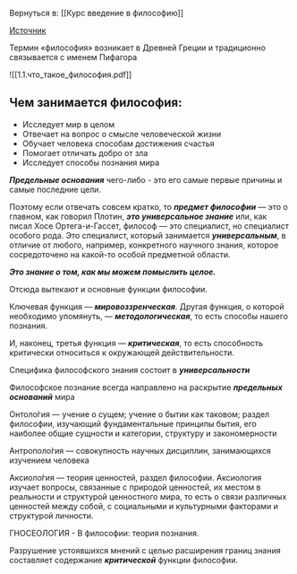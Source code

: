 Вернуться в: [[Курс введение в философию]]

[Источник](https://stepik.org/lesson/85631/step/4?unit=62121)

Термин «философия» возникает в Древней Греции и традиционно связывается с именем Пифагора

![[1.1.что_такое_философия.pdf]]

## Чем занимается философия:

- Исследует мир в целом
- Отвечает на вопрос о смысле человеческой жизни
- Обучает человека способам достижения счастья
- Помогает отличать добро от зла
- Исследует способы познания мира

***Предельные основания*** чего-либо - это его самые первые причины и самые последние цели.

Поэтому если отвечать совсем кратко, то ***предмет философии*** — это о главном, как говорил Плотин, ***это универсальное знание*** или, как писал Хосе Ортега-и-Гассет, философ — это специалист, но специалист особого рода. Это специалист, который занимается ***универсальным***, в отличие от любого, например, конкретного научного знания, которое сосредоточено на какой-то особой предметной области.

***Это знание о том, как мы можем помыслить целое.***

Отсюда вытекают и основные функции философии.

Ключевая функция — ***мировоззренческая***. Другая функция, о которой необходимо упомянуть, — ***методологическая***, то есть способы нашего познания.

И, наконец, третья функция — ***критическая***, то есть способность критически относиться к окружающей действительности.

Специфика философского знания состоит в ***универсальности***

Философское познание всегда направлено на раскрытие ***предельных оснований*** мира

Онтоло́гия — учение о сущем; учение о бытии как таковом; раздел философии, изучающий фундаментальные принципы бытия, его наиболее общие сущности и категории, структуру и закономерности

Антрополо́гия — совокупность научных дисциплин, занимающихся изучением человека

Аксиоло́гия — теория ценностей, раздел философии. Аксиология изучает вопросы, связанные с природой ценностей, их местом в реальности и структурой ценностного мира, то есть о связи различных ценностей между собой, с социальными и культурными факторами и структурой личности.

ГНОСЕОЛО́ГИЯ - В философии: теория познания.

Разрушение устоявшихся мнений с целью расширения границ знания составляет содержание ***критической*** функции философии.